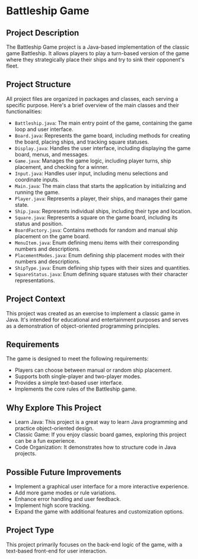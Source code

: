 # Battleship Game

## Project Description

The Battleship Game project is a Java-based implementation of the classic game Battleship. It allows players to play a turn-based version of the game where they strategically place their ships and try to sink their opponent's fleet.

## Project Structure

All project files are organized in packages and classes, each serving a specific purpose. Here's a brief overview of the main classes and their functionalities:

- `Battleship.java`: The main entry point of the game, containing the game loop and user interface.
- `Board.java`: Represents the game board, including methods for creating the board, placing ships, and tracking square statuses.
- `Display.java`: Handles the user interface, including displaying the game board, menus, and messages.
- `Game.java`: Manages the game logic, including player turns, ship placement, and checking for a winner.
- `Input.java`: Handles user input, including menu selections and coordinate inputs.
- `Main.java`: The main class that starts the application by initializing and running the game.
- `Player.java`: Represents a player, their ships, and manages their game state.
- `Ship.java`: Represents individual ships, including their type and location.
- `Square.java`: Represents a square on the game board, including its status and position.
- `BoardFactory.java`: Contains methods for random and manual ship placement on the game board.
- `MenuItem.java`: Enum defining menu items with their corresponding numbers and descriptions.
- `PlacementModes.java`: Enum defining ship placement modes with their numbers and descriptions.
- `ShipType.java`: Enum defining ship types with their sizes and quantities.
- `SquareStatus.java`: Enum defining square statuses with their character representations.

## Project Context

This project was created as an exercise to implement a classic game in Java. It's intended for educational and entertainment purposes and serves as a demonstration of object-oriented programming principles.

## Requirements

The game is designed to meet the following requirements:

- Players can choose between manual or random ship placement.
- Supports both single-player and two-player modes.
- Provides a simple text-based user interface.
- Implements the core rules of the Battleship game.

## Why Explore This Project

- Learn Java: This project is a great way to learn Java programming and practice object-oriented design.
- Classic Game: If you enjoy classic board games, exploring this project can be a fun experience.
- Code Organization: It demonstrates how to structure code in Java projects.

## Possible Future Improvements

- Implement a graphical user interface for a more interactive experience.
- Add more game modes or rule variations.
- Enhance error handling and user feedback.
- Implement high score tracking.
- Expand the game with additional features and customization options.

## Project Type

This project primarily focuses on the back-end logic of the game, with a text-based front-end for user interaction.
